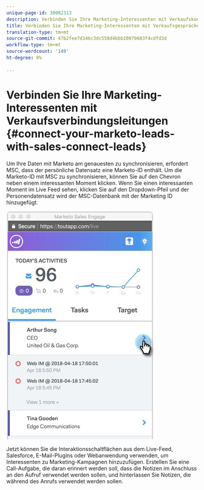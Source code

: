 ```yaml
---
unique-page-id: 30082313
description: Verbinden Sie Ihre Marketing-Interessenten mit Verkaufskontaktleitungen - Marketing Docs - Produktdokumentation
title: Verbinden Sie Ihre Marketing-Interessenten mit Verkaufsgesprächen.
translation-type: tm+mt
source-git-commit: 47b2fee7d146c3dc558d4bbb10070683f4cdfd3d
workflow-type: tm+mt
source-wordcount: '149'
ht-degree: 0%

---
```



# Verbinden Sie Ihre Marketing-Interessenten mit Verkaufsverbindungsleitungen {#connect-your-marketo-leads-with-sales-connect-leads}

Um Ihre Daten mit Marketo am genauesten zu synchronisieren, erfordert MSC, dass der persönliche Datensatz eine Marketo-ID enthält. Um die Marketo-ID mit MSC zu synchronisieren, können Sie auf den Chevron neben einem interessanten Moment klicken. Wenn Sie einen interessanten Moment im Live Feed sehen, klicken Sie auf den Dropdown-Pfeil und der Personendatensatz wird der MSC-Datenbank mit der Marketing ID hinzugefügt.

![](assets/engagement.png)

Jetzt können Sie die Interaktionsschaltflächen aus dem Live-Feed, Salesforce, E-Mail-Plugins oder Webanwendung verwenden, um Interessenten zu Marketing-Kampagnen hinzuzufügen. Erstellen Sie eine Call-Aufgabe, die daran erinnert werden soll, dass die Notizen im Anschluss an den Aufruf verwendet werden sollen, und hinterlassen Sie Notizen, die während des Anrufs verwendet werden sollen.
